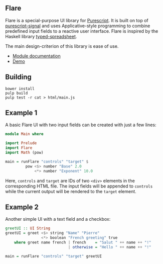 ## Flare

Flare is a special-purpose UI library for
[Purescript](https://github.com/purescript/purescript). It is built on top
of [purescript-signal](https://github.com/bodil/purescript-signal) and uses
Applicative-style programming to combine predefined input fields to a reactive
user interface. Flare is inspired by the Haskell library
[typed-spreadsheet](https://github.com/Gabriel439/Haskell-Typed-Spreadsheet-Library).

The main design-criterion of this library is ease of use.

- [Module documentation](docs/Flare.md)
- [Demo](http://sharkdp.github.io/purescript-flare/)

## Building
```
bower install
pulp build
pulp test -r cat > html/main.js
```

## Example 1

A basic Flare UI with two input fields can be created with just a few lines:

``` purescript
module Main where

import Prelude
import Flare
import Math (pow)

main = runFlare "controls" "target" $
         pow <$> number "Base" 2.0
             <*> number "Exponent" 10.0
```

Here, `controls` and `target` are IDs of two `<div>` elements in the
corresponding HTML file. The input fields will be appended to `controls` while
the current output will be rendered to the `target` element.

## Example 2

Another simple UI with a text field and a checkbox:

``` purescript
greetUI :: UI String
greetUI = greet <$> string "Name" "Pierre"
                <*> boolean "French greeting" true
    where greet name french | french    = "Salut " ++ name ++ "!"
                            | otherwise = "Hello " ++ name ++ "!"

main = runFlare "controls" "target" greetUI
```
